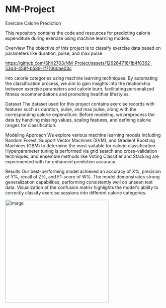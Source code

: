 # NM-Project


Exercise Calorie Prediction


This repository contains the code and resources for predicting calorie expenditure during exercise using machine learning models.

Overview
The objective of this project is to classify exercise data based on parameters like duration, pulse, and max pulse

https://github.com/Shri2703/NM-Project/assets/126264718/1b4f8362-53d4-458f-b589-1f71060ae03c

 into calorie categories using machine learning techniques. By automating the classification process, we aim to gain insights into the relationship between exercise parameters and calorie burn, facilitating personalized fitness recommendations and promoting healthier lifestyles.

Dataset
The dataset used for this project contains exercise records with features such as duration, pulse, and max pulse, along with the corresponding calorie expenditure. Before modeling, we preprocess the data by handling missing values, scaling features, and defining calorie ranges for classification.

Modeling Approach
We explore various machine learning models including Random Forest, Support Vector Machines (SVM), and Gradient Boosting Machines (GBM) to determine the most suitable for calorie classification. Hyperparameter tuning is performed via grid search and cross-validation techniques, and ensemble methods like Voting Classifier and Stacking are experimented with for enhanced prediction accuracy.

Results
Our best-performing model achieved an accuracy of X%, precision of Y%, recall of Z%, and F1-score of W%. The model demonstrates strong generalization capabilities, performing consistently well on unseen test data. Visualization of the confusion matrix highlights the model's ability to correctly classify exercise sessions into different calorie categories.


<img width="328" alt="image" src="https://github.com/Shri2703/NM-Project/assets/126264718/712ba25a-9b6d-49db-bb98-cb2aeffe6b81">




